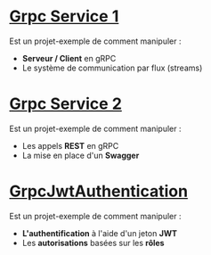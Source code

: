 # <u>Grpc Service 1</u>

Est un projet-exemple de comment manipuler :

- **Serveur / Client** en gRPC
- Le système de communication par flux (streams)



# <u>Grpc Service 2</u>

Est un projet-exemple de comment manipuler :

- Les appels **REST** en gRPC
- La mise en place d'un **Swagger**



# <u>GrpcJwtAuthentication</u>

Est un projet-exemple de comment manipuler :

- **L'authentification** à l'aide d'un jeton **JWT**
- Les **autorisations** basées sur les **rôles**